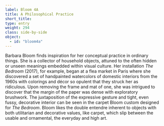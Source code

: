 ```yaml
---
label: Bloom 4A
title: A Philosophical Practice
short_title:
type: entry
weight: 294
class: side-by-side
object:
  - id: "bloom4a"
---
```

Barbara Bloom finds inspiration for her conceptual practice in ordinary things. She is a collector of household objects, attuned to the often hidden or unseen meanings embedded within visual culture. Her installation *The Bedroom* (2017), for example, began at a flea market in Paris where she discovered a set of handpainted watercolors of domestic interiors from the 1960s with colorings and décor so opulent that they struck her as ridiculous. Upon removing the frame and mat of one, she was intrigued to discover that the margin of the paper was dense with exploratory brushwork. The juxtaposition of the expressive gesture and tight, even fussy, decorative interior can be seen in the carpet Bloom custom designed for *The Bedroom*. Bloom likes the double entendre inherent to objects with both utilitarian and decorative values, like carpet, which slip between the usable and ornamental, the everyday and high art.
